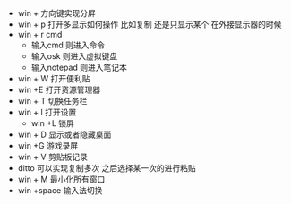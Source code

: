 - win + 方向键实现分屏
- win + p 打开多显示如何操作 比如复制 还是只显示某个 在外接显示器的时候
- win + r cmd
    + 输入cmd 则进入命令 
    + 输入osk 则进入虚拟键盘
    + 输入notepad 则进入笔记本
- win + W 打开便利贴
- win +E 打开资源管理器
- win + T 切换任务栏
- win + l 打开设置
    + win +L 锁屏
- win + D 显示或者隐藏桌面
- win +G 游戏录屏
- win + V 剪贴板记录
- ditto 可以实现复制多次 之后选择某一次的进行粘贴
- win + M 最小化所有窗口
- win +space 输入法切换